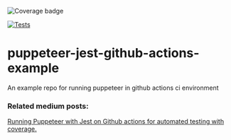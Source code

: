 ![Coverage badge](https://img.shields.io/endpoint?url=https://raw.githubusercontent.com/wiki/liron-navon/puppeteer-jest-github-actions-example/coverage-comment-badge.json)

[![Tests](https://github.com/egyjs/puppeteer-jest-github-actions-example/actions/workflows/tests.yml/badge.svg)](https://github.com/egyjs/puppeteer-jest-github-actions-example/actions/workflows/tests.yml)

# puppeteer-jest-github-actions-example

An example repo for running puppeteer in github actions ci environment

### Related medium posts:

[Running Puppeteer with Jest on Github actions for automated testing with coverage.](https://codesight.medium.com/running-puppeteer-with-jest-on-github-actions-for-automated-testing-with-coverage-6cd15bc843b0)
